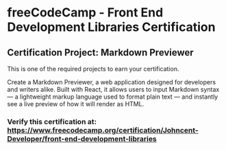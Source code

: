 # freeCodeCamp - Front End Development Libraries Certification
## Certification Project: Markdown Previewer
This is one of the required projects to earn your certification.

Create a Markdown Previewer, a web application designed for developers and writers alike. Built with React, it allows users to input Markdown syntax — a lightweight markup language used to format plain text — and instantly see a live preview of how it will render as HTML.

### Verify this certification at: https://www.freecodecamp.org/certification/Johncent-Developer/front-end-development-libraries
